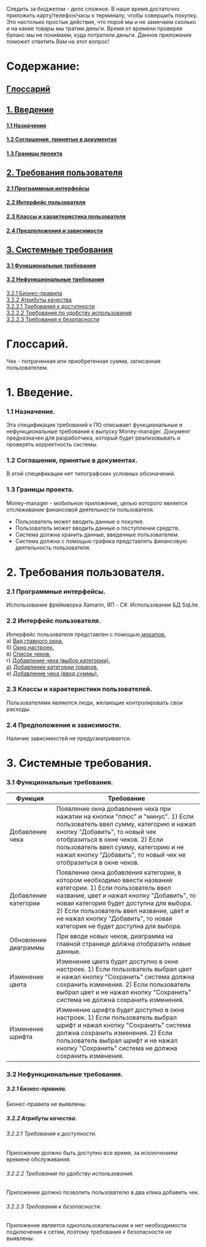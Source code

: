 Следить за бюджетом - дело сложное. В наше время достаточно приложить карту/телефон/часы к терминалу, чтобы совершить покупку. Это настолько простые действия, что порой мы и не замечаем сколько и на какие товары мы тратим деньги. Время от времени проверяя баланс мы не понимаем, куда потратили деньги. Данное приложение поможет ответить Вам на этот вопрос! 

<h1>Содержание:</h1> 
<h2><a href="#Глоссарий">Глоссарий</a></h2> 
<h2><a href="#Введение">1. Введение</a></h2> 
<h4><a href="#Назначение">1.1 Назначение</a></h4> 
<h4><a href="#Соглашения">1.2 Соглашения, принятые в документах</a></h4> 
<h4><a href="#Границы">1.3 Границы проекта</a></h4> 
<h2><a href="#Требования пользователя">2. Требования пользователя</a></h2> 
<h4><a href="#Программные интерфейсы">2.1 Программные интерфейсы</a></h4> 
<h4><a href="#Интерфейс пользователя">2.2 Интерфейс пользователя</a></h4> 
<h4><a href="#Классы и характеристика пользователя">2.3 Классы и характеристика пользователя</a></h4> 
<h4><a href="#Предположения и зависимости">2.4 Предположения и зависимости</a></h4> 
<h2><a href="#Системные требования">3. Системные требования</a></h2> 
<h4><a href="#Функциональные требования">3.1 Функциональные требования</a></h4> 
<h4><a href="#Нефункциональные требования">3.2 Нефункциональные требования</a></h4> 
<a href="#Бизнес-правила">3.2.1 Бизнес-правила</a><br> 
<a href="#Атрибуты качества">3.2.2 Атрибуты качества</a><br> 
<a href="#Требования к доступности">3.2.2.1 Требования к доступности</a><br> 
<a href="#Требования по удобству использования">3.2.2.2 Требования по удобству использования</a><br> 
<a href="#Требования к безопасности">3.2.2.3 Требования к безопасности</a><br> 

<h1><a name="Глоссарий">Глоссарий.</h1></a> 
Чек - потраченная или приобретенная сумма, записанная пользователем.<br> 

<h1><a name="Введение">1. Введение.</a></h1> 
<h3><a name="Назначение">1.1 Назначение.</a></h3> 
<p>Эта спецификация требований к ПО описывает функциональные и нефункциональные требования к выпуску Money-manager. Документ предназначен для разработчика, который будет реализовывать и проверять корректность системы.</p> 
<h3><a name="Соглашения">1.2 Соглашения, принятые в документах.</a.></h3> 
<p>В этой спецификации нет типографских условных обозначений.</p> 
<h3><a name="Границы">1.3 Границы проекта.</a></h3> 
<p>Money-manager - мобильное приложение, целью которого является отслеживание финансовой деятельности пользователя.</p> 
<ul> 
<li>Пользователь может вводить данные о покупке.</li> 
<li>Пользователь может вводить данные о поступлении средств.</li> 
<li>Система должна хранить данные, введенные пользователем.</li> 
<li>Система должна с помощью графика представлять финансовую деятельность пользователя.</li> 
</ul> 

<h1><a name="Требования пользователя">2. Требования пользователя.</a></h1> 
<h3><a name="Программные интерфейсы">2.1 Программные интерфейсы.</a></h3> 
Использование фреймворка Xamarin, ЯП - C#. Использование БД SqLite. 
<h3><a name="Интерфейс пользователя">2.2 Интерфейс пользователя.</a></h3> 
Интерфейс пользователя представлен с помощью<a href="https://github.com/DanaKlimova/Money-Manager/tree/master/Mockups"> мокапов.</a><br> 
а) <a href="https://github.com/DanaKlimova/Money-Manager/blob/master/Mockups/MainWindow.jpg">Вид главного окна.</a><br> 
б) <a href="https://github.com/DanaKlimova/Money-Manager/blob/master/Mockups/Settings.jpg">Окно настроек.</a><br> 
в) <a href="https://github.com/DanaKlimova/Money-Manager/blob/master/Mockups/CashVoucherList.jpg">Список чеков.</a><br> 
г) <a href="https://github.com/DanaKlimova/Money-Manager/blob/master/Mockups/AddCashVoucher(category).jpg">Добавление чека (выбор категории).</a><br> 
д) <a href="https://github.com/DanaKlimova/Money-Manager/blob/master/Mockups/AddItemCategory.jpg">Добавление категории товаров.</a><br> 
е) <a href="https://github.com/DanaKlimova/Money-Manager/blob/master/Mockups/AddCashVoucher(amount).jpg">Добавление чека (ввод суммы).</a><br> 
<h3><a name="Классы и характеристика пользователя">2.3 Классы и характеристики пользователей.</a></h3>
 
Пользователями являются люди, желающие контролировать свои расходы. 
<h3><a name="Предположения и зависимости">2.4 Предположения и зависимости.</a></h3> 
Наличие зависимостей не предусматривается. 
<h1><a name="Системные требования">3. Системные требования.</a></h1> 
<h3><a name="Функциональные требования">3.1 Функциональные требования.</a></h3> 

|Функция| Требование | 
|--|--| 
|Добавление чека | Появление окна добавление чека при нажатии на кнопки "плюс" и "минус". 1) Если пользователь ввел сумму, категорию и нажал кнопку "Добавить", то новый чек отобразиться в окне чеков. 2) Если пользователь ввел сумму, категорию и не нажал кнопку "Добавить", то новый чек не отобразиться в окне чеков.| 
|Добавление категории | Появление окна добавления категории, в котором необходимо ввести название категории. 1) Если пользователь ввел название, цвет и нажал кнопку "Добавить", то новая категория будет доступна для выбора. 2) Если пользователь ввел название, цвет и не нажал кнопку "Добавить", то новая категория не будет доступна для выбора.| 
|Обновление диаграммы | При вводе новых чеков, диаграмма на главной странице должна отобразить новые данные. | 
|Изменение цвета | Изменение цвета будет доступно в окне настроек. 1) Если пользователь выбрал цвет и нажал кнопку "Сохранить" система должна сохранить изменения. 2) Если пользователь выбрал цвет и не нажал кнопку "Сохранить" система не должна сохранить изменения.| 
|Изменение шрифта | Изменение шрифта будет доступно в окне настроек. 1) Если пользователь выбрал шрифт и нажал кнопку "Сохранить" система должна сохранить изменения. 2) Если пользователь выбрал шрифт и не нажал кнопку "Сохранить" система не должна сохранить изменения.| 

<h3><a name="Нефункциональные требования">3.2 Нефункциональные требования.</a></h3> 
<h5><a name="Бизнес-правила">3.2.1 Бизнес-правила.</a></h5> 
Бизнес-правила не выявлены. 
<h5><a name="Атрибуты качества">3.2.2 Атрибуты качества.</a></h5> 
<h6><a name="Требования к доступности">3.2.2.1 Требования к доступности.</a></h6> 
Приложение должно быть доступно все время, за исключением времени обслуживания. 
<h6><a name="Требования по удобству использования">3.2.2.2 Требования по удобству использования.</a></h6> 
Приложение должно позволить пользователю в два клика добавить чек. 
<h6><a name="Требования к безопасности">3.2.2.3 Требования к безопасности.</a></h6> 
Приложение является однопользовательским и нет необходимости подключения к сетям, поэтому требования к безопасности не выявлены.
